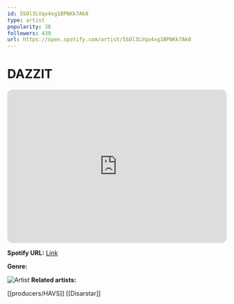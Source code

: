 ```yaml
---
id: 5SOl3LVqx4xg1BPNKk7Ak0
type: artist
popularity: 38
followers: 439
url: https://open.spotify.com/artist/5SOl3LVqx4xg1BPNKk7Ak0
---
```

# DAZZIT

<iframe style="border-radius:12px" src="https://open.spotify.com/embed/artist/5SOl3LVqx4xg1BPNKk7Ak0" width="100%" height="352" frameBorder="0" allowfullscreen="" allow="autoplay; clipboard-write; encrypted-media; fullscreen; picture-in-picture" loading="lazy"></iframe>

**Spotify URL:** [Link](https://open.spotify.com/artist/5SOl3LVqx4xg1BPNKk7Ak0)

**Genre:** 

![Artist](https://i.scdn.co/image/ab6761610000e5eb8987f0d7c84a64d14bdd86ac)
**Related artists:**

[[producers/HAVS]]
[[Disarstar]]
